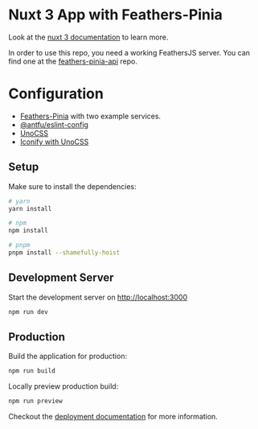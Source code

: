 # Nuxt 3 App with Feathers-Pinia

Look at the [nuxt 3 documentation](https://v3.nuxtjs.org) to learn more.

In order to use this repo, you need a working FeathersJS server.  You can find one at the [feathers-pinia-api](https://github.com/marshallswain/feathers-pinia-api) repo.


# Configuration

- [Feathers-Pinia](https://v1.feathers-pinia.pages.dev) with two example services.
- [@antfu/eslint-config](https://github.com/antfu/eslint-config)
- [UnoCSS](https://github.com/unocss/unocss)
- [Iconify with UnoCSS](https://github.com/unocss/unocss/tree/main/packages/preset-icons/)

## Setup

Make sure to install the dependencies:

```bash
# yarn
yarn install

# npm
npm install

# pnpm
pnpm install --shamefully-hoist
```

## Development Server

Start the development server on <http://localhost:3000>

```bash
npm run dev
```

## Production

Build the application for production:

```bash
npm run build
```

Locally preview production build:

```bash
npm run preview
```

Checkout the [deployment documentation](https://v3.nuxtjs.org/guide/deploy/presets) for more information.

